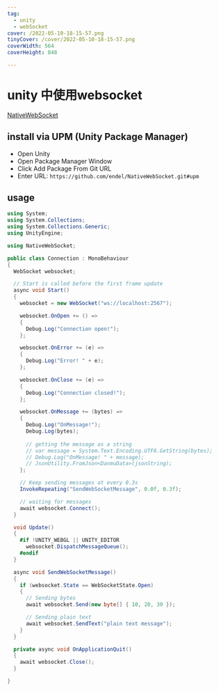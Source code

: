 ```yaml
---
tag:
  - unity
  - webSocket
cover: /2022-05-10-18-15-57.png
tinyCover: /cover/2022-05-10-18-15-57.png
coverWidth: 564
coverHeight: 848

---
```


# unity 中使用websocket

[NativeWebSocket](https://github.com/endel/NativeWebSocket)

## install via UPM (Unity Package Manager)

- Open Unity
- Open Package Manager Window
- Click Add Package From Git URL
- Enter URL: `https://github.com/endel/NativeWebSocket.git#upm`

## usage
```cs
using System;
using System.Collections;
using System.Collections.Generic;
using UnityEngine;

using NativeWebSocket;

public class Connection : MonoBehaviour
{
  WebSocket websocket;

  // Start is called before the first frame update
  async void Start()
  {
    websocket = new WebSocket("ws://localhost:2567");

    websocket.OnOpen += () =>
    {
      Debug.Log("Connection open!");
    };

    websocket.OnError += (e) =>
    {
      Debug.Log("Error! " + e);
    };

    websocket.OnClose += (e) =>
    {
      Debug.Log("Connection closed!");
    };

    websocket.OnMessage += (bytes) =>
    {
      Debug.Log("OnMessage!");
      Debug.Log(bytes);
      
      // getting the message as a string
      // var message = System.Text.Encoding.UTF8.GetString(bytes);
      // Debug.Log("OnMessage! " + message);
      // JsonUtility.FromJson<DanmuData>(jsonString);
    };

    // Keep sending messages at every 0.3s
    InvokeRepeating("SendWebSocketMessage", 0.0f, 0.3f);

    // waiting for messages
    await websocket.Connect();
  }

  void Update()
  {
    #if !UNITY_WEBGL || UNITY_EDITOR
      websocket.DispatchMessageQueue();
    #endif
  }

  async void SendWebSocketMessage()
  {
    if (websocket.State == WebSocketState.Open)
    {
      // Sending bytes
      await websocket.Send(new byte[] { 10, 20, 30 });

      // Sending plain text
      await websocket.SendText("plain text message");
    }
  }

  private async void OnApplicationQuit()
  {
    await websocket.Close();
  }

}
```